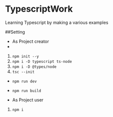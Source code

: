 # TypescriptWork

 Learning Typescript by making a various examples
 
 
##Setting

- As Project creator
- 
1. `npm init --y`
2. `npm i -D typescript ts-node`
3. `npm i -D @types/node`
4. `tsc --init`
 - `npm run dev`
 - `npm run build`

- As Project user

1. `npm i`
